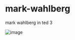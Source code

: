 # mark-wahlberg
mark wahlberg in ted 3

![image](https://github.com/user-attachments/assets/9125dc10-96b7-4ce4-97a0-418217d51cd6)

